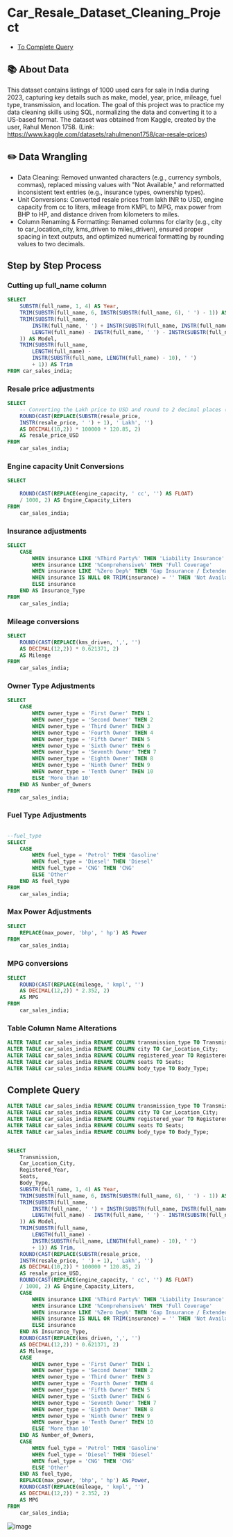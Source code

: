 # Car_Resale_Dataset_Cleaning_Project

- [To Complete Query](#complete-query)

## 📚 About Data

This dataset contains listings of 1000 used cars for sale in India during 2023, capturing key details such as make, model, year, price, mileage, fuel type, transmission, and location. The goal of this project was to practice my data cleaning skills using SQL, 
normalizing the data and converting it to a US-based format. The dataset was obtained from Kaggle, created by the user, Rahul Menon 1758. (Link: https://www.kaggle.com/datasets/rahulmenon1758/car-resale-prices)

## ✏️ Data Wrangling

- Data Cleaning: Removed unwanted characters (e.g., currency symbols, commas), replaced missing values with "Not Available," and reformatted inconsistent text entries (e.g., insurance types, ownership types).
- Unit Conversions: Converted resale prices from lakh INR to USD, engine capacity from cc to liters, mileage from KMPL to MPG, max power from BHP to HP, and distance driven from kilometers to miles.
- Column Renaming & Formatting:  Renamed columns for clarity (e.g., city to car_location_city, kms_driven to miles_driven), ensured proper spacing in text outputs, and optimized numerical formatting by rounding values to two decimals.

## Step by Step Process

### Cutting up full_name column
```sql
SELECT
    SUBSTR(full_name, 1, 4) AS Year,
    TRIM(SUBSTR(full_name, 6, INSTR(SUBSTR(full_name, 6), ' ') - 1)) AS Make,
    TRIM(SUBSTR(full_name, 
        INSTR(full_name, ' ') + INSTR(SUBSTR(full_name, INSTR(full_name, ' ') + 1), ' ') + 1,
        LENGTH(full_name) - INSTR(full_name, ' ') - INSTR(SUBSTR(full_name, INSTR(full_name, ' ') + 1), ' ') - INSTR(SUBSTR(full_name, INSTR(full_name, ' ') + 1), ' ') 
    )) AS Model,
    TRIM(SUBSTR(full_name, 
        LENGTH(full_name) - 
        INSTR(SUBSTR(full_name, LENGTH(full_name) - 10), ' ') 
        + 1)) AS Trim
FROM car_sales_india;
```

### Resale price adjustments
```sql
SELECT
    -- Converting the Lakh price to USD and round to 2 decimal places (Jan 1 2023 unit conversion rate)
    ROUND(CAST(REPLACE(SUBSTR(resale_price, 
    INSTR(resale_price, ' ') + 1), ' Lakh', '') 
    AS DECIMAL(10,2)) * 100000 * 120.85, 2) 
    AS resale_price_USD
FROM
    car_sales_india;
```

### Engine capacity Unit Conversions
```sql
SELECT
    
    ROUND(CAST(REPLACE(engine_capacity, ' cc', '') AS FLOAT) 
    / 1000, 2) AS Engine_Capacity_Liters
FROM
    car_sales_india;
```

### Insurance adjustments
```sql
SELECT
    CASE
        WHEN insurance LIKE '%Third Party%' THEN 'Liability Insurance'
        WHEN insurance LIKE '%Comprehensive%' THEN 'Full Coverage'
        WHEN insurance LIKE '%Zero Dep%' THEN 'Gap Insurance / Extended Coverage'
        WHEN insurance IS NULL OR TRIM(insurance) = '' THEN 'Not Available'  
        ELSE insurance 
    END AS Insurance_Type
FROM
    car_sales_india;
```

### Mileage conversions
```sql
SELECT
    ROUND(CAST(REPLACE(kms_driven, ',', '') 
    AS DECIMAL(12,2)) * 0.621371, 2) 
    AS Mileage
FROM
    car_sales_india;
```

### Owner Type Adjustments
```sql
SELECT
    CASE
        WHEN owner_type = 'First Owner' THEN 1
        WHEN owner_type = 'Second Owner' THEN 2
        WHEN owner_type = 'Third Owner' THEN 3
        WHEN owner_type = 'Fourth Owner' THEN 4
        WHEN owner_type = 'Fifth Owner' THEN 5
        WHEN owner_type = 'Sixth Owner' THEN 6
        WHEN owner_type = 'Seventh Owner' THEN 7
        WHEN owner_type = 'Eighth Owner' THEN 8
        WHEN owner_type = 'Ninth Owner' THEN 9
        WHEN owner_type = 'Tenth Owner' THEN 10
        ELSE 'More than 10'
    END AS Number_of_Owners
FROM
    car_sales_india;
```

### Fuel Type Adjustments
```sql

--fuel_type
SELECT
    CASE
        WHEN fuel_type = 'Petrol' THEN 'Gasoline'
        WHEN fuel_type = 'Diesel' THEN 'Diesel'
        WHEN fuel_type = 'CNG' THEN 'CNG'  
        ELSE 'Other' 
    END AS fuel_type
FROM
    car_sales_india;
```

### Max Power Adjustments
```sql
SELECT
    REPLACE(max_power, 'bhp', ' hp') AS Power
FROM
    car_sales_india;
```

### MPG conversions
```sql
SELECT
    ROUND(CAST(REPLACE(mileage, ' kmpl', '') 
    AS DECIMAL(12,2)) * 2.352, 2) 
    AS MPG
FROM
    car_sales_india;
```

### Table Column Name Alterations
```sql
ALTER TABLE car_sales_india RENAME COLUMN transmission_type TO Transmission;
ALTER TABLE car_sales_india RENAME COLUMN city TO Car_Location_City;
ALTER TABLE car_sales_india RENAME COLUMN registered_year TO Registered_Year;
ALTER TABLE car_sales_india RENAME COLUMN seats TO Seats;
ALTER TABLE car_sales_india RENAME COLUMN body_type TO Body_Type;
```

## Complete Query
```sql
ALTER TABLE car_sales_india RENAME COLUMN transmission_type TO Transmission;
ALTER TABLE car_sales_india RENAME COLUMN city TO Car_Location_City;
ALTER TABLE car_sales_india RENAME COLUMN registered_year TO Registered_Year;
ALTER TABLE car_sales_india RENAME COLUMN seats TO Seats;
ALTER TABLE car_sales_india RENAME COLUMN body_type TO Body_Type;


SELECT
    Transmission, 
    Car_Location_City,
    Registered_Year,
    Seats,
    Body_Type,
    SUBSTR(full_name, 1, 4) AS Year,
    TRIM(SUBSTR(full_name, 6, INSTR(SUBSTR(full_name, 6), ' ') - 1)) AS Make,
    TRIM(SUBSTR(full_name, 
        INSTR(full_name, ' ') + INSTR(SUBSTR(full_name, INSTR(full_name, ' ') + 1), ' ') + 1,
        LENGTH(full_name) - INSTR(full_name, ' ') - INSTR(SUBSTR(full_name, INSTR(full_name, ' ') + 1), ' ') - INSTR(SUBSTR(full_name, INSTR(full_name, ' ') + 1), ' ') 
    )) AS Model,
    TRIM(SUBSTR(full_name, 
        LENGTH(full_name) - 
        INSTR(SUBSTR(full_name, LENGTH(full_name) - 10), ' ') 
        + 1)) AS Trim,
    ROUND(CAST(REPLACE(SUBSTR(resale_price, 
    INSTR(resale_price, ' ') + 1), ' Lakh', '') 
    AS DECIMAL(10,2)) * 100000 * 120.85, 2) 
    AS resale_price_USD,
    ROUND(CAST(REPLACE(engine_capacity, ' cc', '') AS FLOAT) 
    / 1000, 2) AS Engine_Capacity_Liters,
    CASE
        WHEN insurance LIKE '%Third Party%' THEN 'Liability Insurance'
        WHEN insurance LIKE '%Comprehensive%' THEN 'Full Coverage'
        WHEN insurance LIKE '%Zero Dep%' THEN 'Gap Insurance / Extended Coverage'
        WHEN insurance IS NULL OR TRIM(insurance) = '' THEN 'Not Available'  
        ELSE insurance 
    END AS Insurance_Type,
    ROUND(CAST(REPLACE(kms_driven, ',', '') 
    AS DECIMAL(12,2)) * 0.621371, 2) 
    AS Mileage,
    CASE
        WHEN owner_type = 'First Owner' THEN 1
        WHEN owner_type = 'Second Owner' THEN 2
        WHEN owner_type = 'Third Owner' THEN 3
        WHEN owner_type = 'Fourth Owner' THEN 4
        WHEN owner_type = 'Fifth Owner' THEN 5
        WHEN owner_type = 'Sixth Owner' THEN 6
        WHEN owner_type = 'Seventh Owner' THEN 7
        WHEN owner_type = 'Eighth Owner' THEN 8
        WHEN owner_type = 'Ninth Owner' THEN 9
        WHEN owner_type = 'Tenth Owner' THEN 10
        ELSE 'More than 10'
    END AS Number_of_Owners,
    CASE
        WHEN fuel_type = 'Petrol' THEN 'Gasoline'
        WHEN fuel_type = 'Diesel' THEN 'Diesel'
        WHEN fuel_type = 'CNG' THEN 'CNG'  
        ELSE 'Other' 
    END AS fuel_type,
    REPLACE(max_power, 'bhp', ' hp') AS Power,
    ROUND(CAST(REPLACE(mileage, ' kmpl', '') 
    AS DECIMAL(12,2)) * 2.352, 2) 
    AS MPG
FROM
    car_sales_india;
```
![image](https://github.com/user-attachments/assets/18fa0ac6-3858-428b-b41a-e15a22401a6f)


